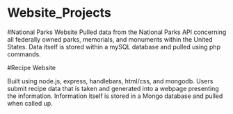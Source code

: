 # Website_Projects

#National Parks Website
Pulled data from the National Parks API concerning all federally owned parks, memorials, and monuments within the United States. Data itself is stored within a mySQL database and pulled using php commands.

#Recipe Website

Built using node.js, express, handlebars, html/css, and mongodb. Users submit recipe data that is taken and generated into a webpage presenting the information. Information itself is stored in a Mongo database and pulled when called up.
